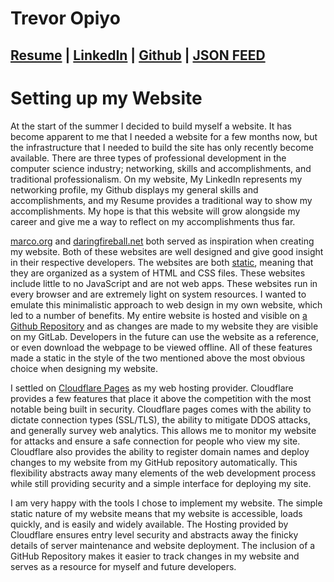 # Trevor Opiyo

## [Resume][1] | [LinkedIn][2] | [Github][3] | [JSON FEED][4]

# Setting up my Website
At the start of the summer I decided to build myself a website. It has become apparent to me that I needed a website for a few months now, but the infrastructure that I needed to build the site has only recently become available. There are three types of professional development in the computer science industry; networking, skills and accomplishments, and traditional professionalism. On my website, My LinkedIn represents my networking profile, my Github displays my general skills and accomplishments, and my Resume provides a traditional way to show my accomplishments. My hope is that this website will grow alongside my career and give me a way to reflect on my accomplishments thus far.

[marco.org][5] and [daringfireball.net][6] both served as inspiration when creating my website. Both of these websites are well designed and give good insight in their respective developers. The websites are both [static][7], meaning that they are organized as a system of HTML and CSS files. These websites include little to no JavaScript and are not web apps. These websites run in every browser and are extremely light on system resources. I wanted to emulate this minimalistic approach to web design in my own website, which led to a number of benefits. My entire website is hosted and visible on [a Github Repository][8] and as changes are made to my website they are visible on my GitLab. Developers in the future can use the website as a reference, or even download the webpage to be viewed offline. All of these features made a static in the style of the two mentioned above the most obvious choice when designing my website.

I settled on [Cloudflare Pages][9] as my web hosting provider. Cloudflare provides a few features that place it above the competition with the most notable being built in security. Cloudflare pages comes with the ability to dictate connection types (SSL/TLS), the ability to mitigate DDOS attacks, and generally survey web analytics. This allows me to monitor my website for attacks and ensure a safe connection for people who view my site. Cloudflare also provides the ability to register domain names and deploy changes to my website from my GitHub repository automatically. This flexibility abstracts away many elements of the web development process while still providing security and a simple interface for deploying my site.

I am very happy with the tools I chose to implement my website. The simple static nature of my website means that my website is accessible, loads quickly, and is easily and widely available. The Hosting provided by Cloudflare ensures entry level security and abstracts away the finicky details of server maintenance and website deployment. The inclusion of a GitHub Repository makes it easier to track changes in my website and serves as a resource for myself and future developers.

[1]: /resume.pdf
[2]: https://www.linkedin.com/in/trevoropiyo/
[3]: https://github.com/Trevor-Opiyo
[4]: feed.json
[5]: https://marco.org "Marco Arment's Website"
[6]: https://daringfireball.net "John Gruber's Website"
[7]: https://en.wikipedia.org/wiki/Static_web_page "Static webpage Wikipedia Article"
[8]: https://github.com/Trevor-Opiyo/tervoropiyo.com "Trevor Opiyo's Website Repository on GitHub"
[9]: https://pages.cloudflare.com "Cloudflare Pages Website"